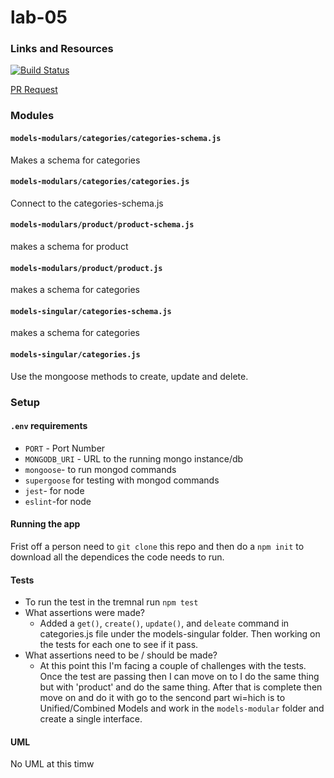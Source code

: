 # lab-05


### Links and Resources
[![Build Status](https://travis-ci.com/liz-kavalski-401-advanced-javascript/lab-05.svg?branch=master)](https://travis-ci.com/liz-kavalski-401-advanced-javascript/lab-05)

[PR Request](https://github.com/liz-kavalski-401-advanced-javascript/lab-05/pull/1)

### Modules
#### `models-modulars/categories/categories-schema.js`
Makes a schema for categories
#### `models-modulars/categories/categories.js`
Connect to the categories-schema.js 
#### `models-modulars/product/product-schema.js`
makes a schema for product
#### `models-modulars/product/product.js`
makes a schema for categories
#### `models-singular/categories-schema.js`
makes a schema for categories
#### `models-singular/categories.js`
Use the mongoose methods to create, update and delete.


### Setup
#### `.env` requirements
* `PORT` - Port Number
* `MONGODB_URI` - URL to the running mongo instance/db
* `mongoose`- to run mongod commands 
* `supergoose` for testing with mongod commands
* `jest`- for node
* `eslint`-for node

#### Running the app
Frist off a person need to `git clone` this repo and then do a `npm init` to download all the dependices the code needs to run.
  
#### Tests
* To run the test in the tremnal run `npm test`
* What assertions were made?
  * Added a `get()`, `create()`, `update()`, and `deleate` command in categories.js file under the models-singular folder. Then working on the tests for each one to see if it pass.
* What assertions need to be / should be made?
  * At this point this I'm facing a couple of challenges with the tests. Once the test are passing then I can move on to I do the same thing but with 'product' and do the same thing. After that is complete then move on and do it with go to the sencond part wi=hich is to  Unified/Combined Models and work in the `models-modular` folder and create a single interface.

#### UML
No UML at this timw
